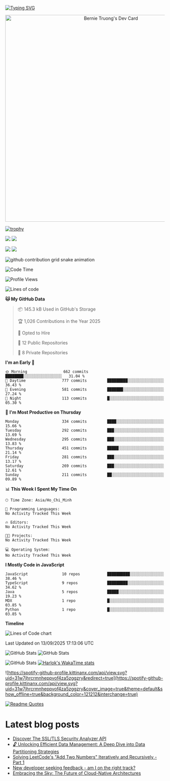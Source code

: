 [![Typing SVG](https://readme-typing-svg.demolab.com?font=Fira+Code&pause=1000&color=F37022&center=true&vCenter=true&random=true&width=435&lines=A+Senior+Student+at+FPT+University;A+Member+of+Japanese+Software+Club;A+Passionate+and+Curiosity+Developer)](https://git.io/typing-svg)

<div align="center">
   <a href="https://app.daily.dev/bernietruong">
      <img src="./devcard.png" width="652" alt="Bernie Truong's Dev Card"/>
   </a>
</div>

[![trophy](https://github-profile-trophy.vercel.app/?username=i-am-truong&theme=buddhism)](https://github.com/ryo-ma/github-profile-trophy)

![](https://raw.githubusercontent.com/i-am-truong/i-am-truong/master/generated/languages.svg#gh-dark-mode-only)
![](https://raw.githubusercontent.com/i-am-truong/i-am-truong/master/generated/overview.svg#gh-dark-mode-only)

![](https://raw.githubusercontent.com/i-am-truong/i-am-truong/master/generated/overview.svg#gh-light-mode-only)
![](https://raw.githubusercontent.com/i-am-truong/i-am-truong/master/generated/languages.svg#gh-light-mode-only)

<picture>
  <source
    media="(prefers-color-scheme: dark)"
    srcset="https://raw.githubusercontent.com/i-am-truong/i-am-truong/output/github-contribution-grid-snake-dark.svg"
  />
  <source
    media="(prefers-color-scheme: light)"
    srcset="https://raw.githubusercontent.com/i-am-truong/i-am-truong/output/github-contribution-grid-snake.svg"
  />
  <img
    alt="github contribution grid snake animation"
    src="https://raw.githubusercontent.com/i-am-truong/i-am-truong/output/github-contribution-grid-snake.svg"
  />
</picture>

<!--START_SECTION:waka-->
![Code Time](http://img.shields.io/badge/Code%20Time-14%20hrs%2031%20mins-blue)

![Profile Views](http://img.shields.io/badge/Profile%20Views-0-blue)

![Lines of code](https://img.shields.io/badge/From%20Hello%20World%20I%27ve%20Written-735.4%20thousand%20lines%20of%20code-blue)

**🐱 My GitHub Data** 

> 📦 145.3 kB Used in GitHub's Storage 
 > 
> 🏆 1,026 Contributions in the Year 2025
 > 
> 💼 Opted to Hire
 > 
> 📜 12 Public Repositories 
 > 
> 🔑 8 Private Repositories 
 > 
**I'm an Early 🐤** 

```text
🌞 Morning                662 commits         ████████░░░░░░░░░░░░░░░░░   31.04 % 
🌆 Daytime                777 commits         █████████░░░░░░░░░░░░░░░░   36.43 % 
🌃 Evening                581 commits         ███████░░░░░░░░░░░░░░░░░░   27.24 % 
🌙 Night                  113 commits         █░░░░░░░░░░░░░░░░░░░░░░░░   05.30 % 
```
📅 **I'm Most Productive on Thursday** 

```text
Monday                   334 commits         ████░░░░░░░░░░░░░░░░░░░░░   15.66 % 
Tuesday                  292 commits         ███░░░░░░░░░░░░░░░░░░░░░░   13.69 % 
Wednesday                295 commits         ███░░░░░░░░░░░░░░░░░░░░░░   13.83 % 
Thursday                 451 commits         █████░░░░░░░░░░░░░░░░░░░░   21.14 % 
Friday                   281 commits         ███░░░░░░░░░░░░░░░░░░░░░░   13.17 % 
Saturday                 269 commits         ███░░░░░░░░░░░░░░░░░░░░░░   12.61 % 
Sunday                   211 commits         ██░░░░░░░░░░░░░░░░░░░░░░░   09.89 % 
```


📊 **This Week I Spent My Time On** 

```text
🕑︎ Time Zone: Asia/Ho_Chi_Minh

💬 Programming Languages: 
No Activity Tracked This Week

🔥 Editors: 
No Activity Tracked This Week

🐱‍💻 Projects: 
No Activity Tracked This Week

💻 Operating System: 
No Activity Tracked This Week
```

**I Mostly Code in JavaScript** 

```text
JavaScript               10 repos            ██████████░░░░░░░░░░░░░░░   38.46 % 
TypeScript               9 repos             █████████░░░░░░░░░░░░░░░░   34.62 % 
Java                     5 repos             █████░░░░░░░░░░░░░░░░░░░░   19.23 % 
MDX                      1 repo              █░░░░░░░░░░░░░░░░░░░░░░░░   03.85 % 
Python                   1 repo              █░░░░░░░░░░░░░░░░░░░░░░░░   03.85 % 
```



**Timeline**

![Lines of Code chart](https://raw.githubusercontent.com/i-am-truong/i-am-truong/master/assets/bar_graph.png)


 Last Updated on 13/09/2025 17:13:06 UTC
<!--END_SECTION:waka-->

![GitHub Stats](https://github-readme-stats.vercel.app/api?username=i-am-truong&show=reviews,discussions_started,discussions_answered,prs_merged,prs_merged_percentage&theme=ambient_gradient&rank_icon=percentile&show_icons=true&include_all_commits=true&hide_border=true&count_private=true)
![GitHub Stats](https://streak-stats.demolab.com?user=i-am-truong&theme=ambient_gradient&hide_border=true)

![GitHub Stats](https://github-readme-stats.vercel.app/api/top-langs/?username=i-am-truong&theme=ambient_gradient&show_icons=true&hide_border=true&layout=compact)
[![Harlok's WakaTime stats](https://github-readme-stats.vercel.app/api/wakatime?username=iamtruong&theme=ambient_gradient&layout=compact&custom_title=Bernie%20Truong's%20WakaTime%20Stats)](https://github.com/anuraghazra/github-readme-stats)

![https://spotify-github-profile.kittinanx.com/api/view.svg?uid=31w7jhrcrmnheppvof4za5zggzry&redirect=true](https://spotify-github-profile.kittinanx.com/api/view.svg?uid=31w7jhrcrmnheppvof4za5zggzry&cover_image=true&theme=default&show_offline=true&background_color=121212&interchange=true)

[![Readme Quotes](https://quotes-github-readme.vercel.app/api?type=horizontal&theme=github_blue)](https://github.com/piyushsuthar/github-readme-quotes)


# Latest blog posts
<!-- BLOG-POST-LIST:START -->
- [Discover The SSL/TLS Security Analyzer API](https://dev.to/dakidarts/discover-the-ssltls-security-analyzer-api-58jc)
- [🔓 Unlocking Efficient Data Management: A Deep Dive into Data Partitioning Strategies](https://dev.to/sabaristacksurge/unlocking-efficient-data-management-a-deep-dive-into-data-partitioning-strategies-2d21)
- [Solving LeetCode&#39;s &quot;Add Two Numbers&quot; Iteratively and Recursively - Part 1](https://dev.to/h_mjabedomurrifat_2b/solving-leetcodes-add-two-numbers-iteratively-and-recursively-part-1-41j5)
- [New developer seeking feedback - am I on the right track?](https://dev.to/justkelu/new-developer-seeking-feedback-am-i-on-the-right-track-2mm7)
- [Embracing the Sky: The Future of Cloud-Native Architectures](https://dev.to/sabaristacksurge/embracing-the-sky-the-future-of-cloud-native-architectures-488o)
<!-- BLOG-POST-LIST:END -->

<!-- START gadpp -->
